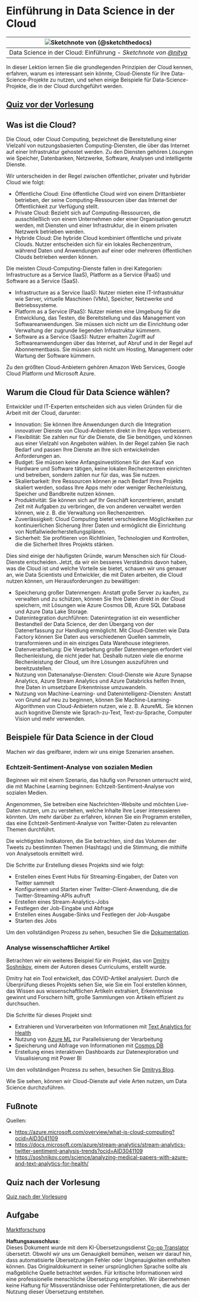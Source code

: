<!--
CO_OP_TRANSLATOR_METADATA:
{
  "original_hash": "408c55cab2880daa4e78616308bd5db7",
  "translation_date": "2025-08-24T00:29:07+00:00",
  "source_file": "5-Data-Science-In-Cloud/17-Introduction/README.md",
  "language_code": "de"
}
-->
# Einführung in Data Science in der Cloud

|![ Sketchnote von [(@sketchthedocs)](https://sketchthedocs.dev) ](../../sketchnotes/17-DataScience-Cloud.png)|
|:---:|
| Data Science in der Cloud: Einführung - _Sketchnote von [@nitya](https://twitter.com/nitya)_ |

In dieser Lektion lernen Sie die grundlegenden Prinzipien der Cloud kennen, erfahren, warum es interessant sein könnte, Cloud-Dienste für Ihre Data-Science-Projekte zu nutzen, und sehen einige Beispiele für Data-Science-Projekte, die in der Cloud durchgeführt werden.

## [Quiz vor der Vorlesung](https://purple-hill-04aebfb03.1.azurestaticapps.net/quiz/32)

## Was ist die Cloud?

Die Cloud, oder Cloud Computing, bezeichnet die Bereitstellung einer Vielzahl von nutzungsbasierten Computing-Diensten, die über das Internet auf einer Infrastruktur gehostet werden. Zu den Diensten gehören Lösungen wie Speicher, Datenbanken, Netzwerke, Software, Analysen und intelligente Dienste.

Wir unterscheiden in der Regel zwischen öffentlicher, privater und hybrider Cloud wie folgt:

* Öffentliche Cloud: Eine öffentliche Cloud wird von einem Drittanbieter betrieben, der seine Computing-Ressourcen über das Internet der Öffentlichkeit zur Verfügung stellt.
* Private Cloud: Bezieht sich auf Computing-Ressourcen, die ausschließlich von einem Unternehmen oder einer Organisation genutzt werden, mit Diensten und einer Infrastruktur, die in einem privaten Netzwerk betrieben werden.
* Hybride Cloud: Die hybride Cloud kombiniert öffentliche und private Clouds. Nutzer entscheiden sich für ein lokales Rechenzentrum, während Daten und Anwendungen auf einer oder mehreren öffentlichen Clouds betrieben werden können.

Die meisten Cloud-Computing-Dienste fallen in drei Kategorien: Infrastructure as a Service (IaaS), Platform as a Service (PaaS) und Software as a Service (SaaS).

* Infrastructure as a Service (IaaS): Nutzer mieten eine IT-Infrastruktur wie Server, virtuelle Maschinen (VMs), Speicher, Netzwerke und Betriebssysteme.
* Platform as a Service (PaaS): Nutzer mieten eine Umgebung für die Entwicklung, das Testen, die Bereitstellung und das Management von Softwareanwendungen. Sie müssen sich nicht um die Einrichtung oder Verwaltung der zugrunde liegenden Infrastruktur kümmern.
* Software as a Service (SaaS): Nutzer erhalten Zugriff auf Softwareanwendungen über das Internet, auf Abruf und in der Regel auf Abonnementbasis. Sie müssen sich nicht um Hosting, Management oder Wartung der Software kümmern.

Zu den größten Cloud-Anbietern gehören Amazon Web Services, Google Cloud Platform und Microsoft Azure.

## Warum die Cloud für Data Science wählen?

Entwickler und IT-Experten entscheiden sich aus vielen Gründen für die Arbeit mit der Cloud, darunter:

* Innovation: Sie können Ihre Anwendungen durch die Integration innovativer Dienste von Cloud-Anbietern direkt in Ihre Apps verbessern.
* Flexibilität: Sie zahlen nur für die Dienste, die Sie benötigen, und können aus einer Vielzahl von Angeboten wählen. In der Regel zahlen Sie nach Bedarf und passen Ihre Dienste an Ihre sich entwickelnden Anforderungen an.
* Budget: Sie müssen keine Anfangsinvestitionen für den Kauf von Hardware und Software tätigen, keine lokalen Rechenzentren einrichten und betreiben, sondern zahlen nur für das, was Sie nutzen.
* Skalierbarkeit: Ihre Ressourcen können je nach Bedarf Ihres Projekts skaliert werden, sodass Ihre Apps mehr oder weniger Rechenleistung, Speicher und Bandbreite nutzen können.
* Produktivität: Sie können sich auf Ihr Geschäft konzentrieren, anstatt Zeit mit Aufgaben zu verbringen, die von anderen verwaltet werden können, wie z. B. die Verwaltung von Rechenzentren.
* Zuverlässigkeit: Cloud Computing bietet verschiedene Möglichkeiten zur kontinuierlichen Sicherung Ihrer Daten und ermöglicht die Einrichtung von Notfallwiederherstellungsplänen.
* Sicherheit: Sie profitieren von Richtlinien, Technologien und Kontrollen, die die Sicherheit Ihres Projekts stärken.

Dies sind einige der häufigsten Gründe, warum Menschen sich für Cloud-Dienste entscheiden. Jetzt, da wir ein besseres Verständnis davon haben, was die Cloud ist und welche Vorteile sie bietet, schauen wir uns genauer an, wie Data Scientists und Entwickler, die mit Daten arbeiten, die Cloud nutzen können, um Herausforderungen zu bewältigen:

* Speicherung großer Datenmengen: Anstatt große Server zu kaufen, zu verwalten und zu schützen, können Sie Ihre Daten direkt in der Cloud speichern, mit Lösungen wie Azure Cosmos DB, Azure SQL Database und Azure Data Lake Storage.
* Datenintegration durchführen: Datenintegration ist ein wesentlicher Bestandteil der Data Science, der den Übergang von der Datenerfassung zur Handlung ermöglicht. Mit Cloud-Diensten wie Data Factory können Sie Daten aus verschiedenen Quellen sammeln, transformieren und in ein einziges Data Warehouse integrieren.
* Datenverarbeitung: Die Verarbeitung großer Datenmengen erfordert viel Rechenleistung, die nicht jeder hat. Deshalb nutzen viele die enorme Rechenleistung der Cloud, um ihre Lösungen auszuführen und bereitzustellen.
* Nutzung von Datenanalyse-Diensten: Cloud-Dienste wie Azure Synapse Analytics, Azure Stream Analytics und Azure Databricks helfen Ihnen, Ihre Daten in umsetzbare Erkenntnisse umzuwandeln.
* Nutzung von Machine-Learning- und Datenintelligenz-Diensten: Anstatt von Grund auf neu zu beginnen, können Sie Machine-Learning-Algorithmen von Cloud-Anbietern nutzen, wie z. B. AzureML. Sie können auch kognitive Dienste wie Sprach-zu-Text, Text-zu-Sprache, Computer Vision und mehr verwenden.

## Beispiele für Data Science in der Cloud

Machen wir das greifbarer, indem wir uns einige Szenarien ansehen.

### Echtzeit-Sentiment-Analyse von sozialen Medien

Beginnen wir mit einem Szenario, das häufig von Personen untersucht wird, die mit Machine Learning beginnen: Echtzeit-Sentiment-Analyse von sozialen Medien.

Angenommen, Sie betreiben eine Nachrichten-Website und möchten Live-Daten nutzen, um zu verstehen, welche Inhalte Ihre Leser interessieren könnten. Um mehr darüber zu erfahren, können Sie ein Programm erstellen, das eine Echtzeit-Sentiment-Analyse von Twitter-Daten zu relevanten Themen durchführt.

Die wichtigsten Indikatoren, die Sie betrachten, sind das Volumen der Tweets zu bestimmten Themen (Hashtags) und die Stimmung, die mithilfe von Analysetools ermittelt wird.

Die Schritte zur Erstellung dieses Projekts sind wie folgt:

* Erstellen eines Event Hubs für Streaming-Eingaben, der Daten von Twitter sammelt
* Konfigurieren und Starten einer Twitter-Client-Anwendung, die die Twitter-Streaming-APIs aufruft
* Erstellen eines Stream-Analytics-Jobs
* Festlegen der Job-Eingabe und Abfrage
* Erstellen eines Ausgabe-Sinks und Festlegen der Job-Ausgabe
* Starten des Jobs

Um den vollständigen Prozess zu sehen, besuchen Sie die [Dokumentation](https://docs.microsoft.com/azure/stream-analytics/stream-analytics-twitter-sentiment-analysis-trends?WT.mc_id=academic-77958-bethanycheum&ocid=AID30411099).

### Analyse wissenschaftlicher Artikel

Betrachten wir ein weiteres Beispiel für ein Projekt, das von [Dmitry Soshnikov](http://soshnikov.com), einem der Autoren dieses Curriculums, erstellt wurde.

Dmitry hat ein Tool entwickelt, das COVID-Artikel analysiert. Durch die Überprüfung dieses Projekts sehen Sie, wie Sie ein Tool erstellen können, das Wissen aus wissenschaftlichen Artikeln extrahiert, Erkenntnisse gewinnt und Forschern hilft, große Sammlungen von Artikeln effizient zu durchsuchen.

Die Schritte für dieses Projekt sind:

* Extrahieren und Vorverarbeiten von Informationen mit [Text Analytics for Health](https://docs.microsoft.com/azure/cognitive-services/text-analytics/how-tos/text-analytics-for-health?WT.mc_id=academic-77958-bethanycheum&ocid=AID3041109)
* Nutzung von [Azure ML](https://azure.microsoft.com/services/machine-learning?WT.mc_id=academic-77958-bethanycheum&ocid=AID3041109) zur Parallelisierung der Verarbeitung
* Speicherung und Abfrage von Informationen mit [Cosmos DB](https://azure.microsoft.com/services/cosmos-db?WT.mc_id=academic-77958-bethanycheum&ocid=AID3041109)
* Erstellung eines interaktiven Dashboards zur Datenexploration und Visualisierung mit Power BI

Um den vollständigen Prozess zu sehen, besuchen Sie [Dmitrys Blog](https://soshnikov.com/science/analyzing-medical-papers-with-azure-and-text-analytics-for-health/).

Wie Sie sehen, können wir Cloud-Dienste auf viele Arten nutzen, um Data Science durchzuführen.

## Fußnote

Quellen:
* https://azure.microsoft.com/overview/what-is-cloud-computing?ocid=AID3041109  
* https://docs.microsoft.com/azure/stream-analytics/stream-analytics-twitter-sentiment-analysis-trends?ocid=AID3041109  
* https://soshnikov.com/science/analyzing-medical-papers-with-azure-and-text-analytics-for-health/  

## Quiz nach der Vorlesung

[Quiz nach der Vorlesung](https://purple-hill-04aebfb03.1.azurestaticapps.net/quiz/33)

## Aufgabe

[Marktforschung](assignment.md)

**Haftungsausschluss**:  
Dieses Dokument wurde mit dem KI-Übersetzungsdienst [Co-op Translator](https://github.com/Azure/co-op-translator) übersetzt. Obwohl wir uns um Genauigkeit bemühen, weisen wir darauf hin, dass automatisierte Übersetzungen Fehler oder Ungenauigkeiten enthalten können. Das Originaldokument in seiner ursprünglichen Sprache sollte als maßgebliche Quelle betrachtet werden. Für kritische Informationen wird eine professionelle menschliche Übersetzung empfohlen. Wir übernehmen keine Haftung für Missverständnisse oder Fehlinterpretationen, die aus der Nutzung dieser Übersetzung entstehen.